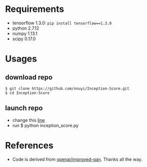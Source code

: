 # Requirements
  - tensorflow 1.3.0: `pip install tensorflow==1.3.0`
  - python 2.7.12
  - numpy 1.13.1
  - scipy 0.17.0
  
# Usages
## download repo
    $ git clone https://github.com/nnuyi/Inception-Score.git
    $ cd Inception-Score

## launch repo

  - change this [line](https://github.com/Ha0Tang/GestureGAN/blob/db5a420d2a3dce1e7f7b6d1a416f05daa0c6aea8/scripts/evaluation/IS/inception_score.py#L102)
  - run 
    $ python inception_score.py

# References
  - Code is derived from [openai/improved-gan](https://github.com/openai/improved-gan). Thanks all the way.
  

